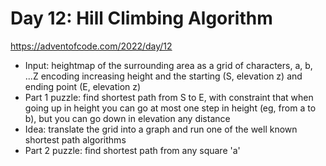 # Day 12: Hill Climbing Algorithm

https://adventofcode.com/2022/day/12

- Input: heightmap of the surrounding area as a grid of characters, a, b, ...Z encoding increasing height
  and the starting (S, elevation z) and ending point (E, elevation z)
- Part 1 puzzle: find shortest path from S to E, with constraint that when going up in height
  you can go at most one step in height (eg, from a to b), but you can go down in elevation any distance
- Idea: translate the grid into a graph and run one of the well known shortest path algorithms
- Part 2 puzzle: find shortest path from any square 'a'
